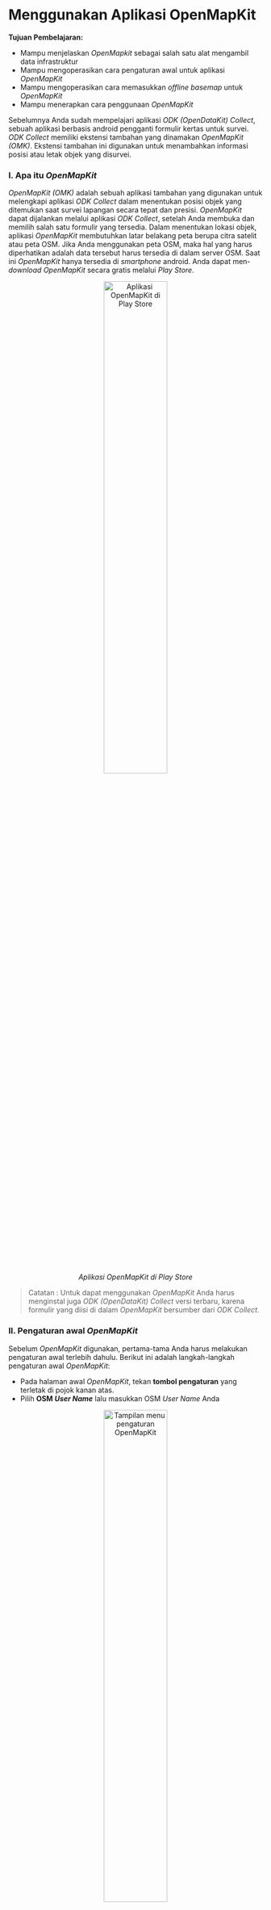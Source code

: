 ﻿# **Menggunakan Aplikasi OpenMapKit**

**Tujuan Pembelajaran:**



*   Mampu menjelaskan _OpenMapkit_ sebagai salah satu alat mengambil data infrastruktur
*   Mampu mengoperasikan cara pengaturan awal untuk aplikasi _OpenMapKit_
*   Mampu mengoperasikan cara memasukkan _offline basemap_ untuk _OpenMapKit_
*   Mampu menerapkan cara penggunaan _OpenMapKit_

Sebelumnya Anda sudah mempelajari aplikasi _ODK (OpenDataKit) Collect_, sebuah aplikasi berbasis android pengganti formulir kertas untuk survei. _ODK Collect_ memiliki ekstensi tambahan yang dinamakan _OpenMapKit (OMK)_. Ekstensi tambahan ini digunakan untuk menambahkan informasi posisi atau letak objek yang disurvei.

### **I. Apa itu _OpenMapKit_**

_OpenMapKit (OMK)_ adalah sebuah aplikasi tambahan yang digunakan untuk melengkapi aplikasi _ODK Collect_ dalam menentukan posisi objek yang ditemukan saat survei lapangan secara tepat dan presisi. _OpenMapKit_ dapat dijalankan melalui aplikasi _ODK Collect_, setelah Anda membuka dan memilih salah satu formulir yang tersedia. Dalam menentukan lokasi objek, aplikasi _OpenMapKit_ membutuhkan latar belakang peta berupa citra satelit atau peta OSM. Jika Anda menggunakan peta OSM, maka hal yang harus diperhatikan adalah data tersebut harus tersedia di dalam server OSM. Saat ini _OpenMapKit_ hanya tersedia di _smartphone_ android. Anda dapat men-_download_ _OpenMapKit_ secara gratis melalui _Play Store_.

<p align="center">
<img width=50% src="../images/0301_app_omk.png" alt="Aplikasi OpenMapKit di Play Store" title="Aplikasi OpenMapKit di Play Store">
</p>

<p align="center"><i>Aplikasi OpenMapKit di Play Store</i></p>

> Catatan :
Untuk dapat menggunakan _OpenMapKit_ Anda harus menginstal juga _ODK (OpenDataKit) Collect_ versi terbaru, karena formulir yang diisi di dalam _OpenMapKit_ bersumber dari _ODK Collect_.

### **II. Pengaturan awal _OpenMapKit_**

Sebelum _OpenMapKit_ digunakan, pertama-tama Anda harus melakukan pengaturan awal terlebih dahulu. Berikut ini adalah langkah-langkah pengaturan awal _OpenMapKit_:

*   Pada halaman awal _OpenMapKit_, tekan **tombol pengaturan** yang terletak di pojok kanan atas.
*   Pilih **OSM _User Name_** lalu masukkan OSM _User Name_ Anda

<p align="center">
<img width=50% src="../images/0302_setting_omk.png" alt="Tampilan menu pengaturan OpenMapKit" title="Tampilan menu pengaturan OpenMapKit">
</p>

<p align="center"><i>Tampilan menu pengaturan OpenMapKit</i></p>

*   Untuk _basemap_ atau peta dasar yang menjadi latar belakang, _OpenMapKit_ secara _default_ akan menampilkan _Online Humanitarian OpenStreetMap_.

### **III. Memasukkan _offline basemap_ untuk _OpenMapKit_**

_OpenMapKit_ menyediakan peta OSM sebagai _basemap_ yang harus diakses menggunakan koneksi internet. Namun jangan khawatir, Anda juga dapat memasukkan _offline basemap_ ke dalam _OpenMapKit_ yang merupakan peta dasar yang dapat dibuka tanpa koneksi internet. _Offline basemap_ dapat memudahkan Anda dalam menambahkan informasi tepat di lokasi yang Anda survei. Berikut ini adalah cara menambahkan _offline basemap_:

*   Format data yang digunakan sebagai _offline basemap_ dalam aplikasi _OpenMapKit_ harus berformat _.mbtiles_. Cara pembuatan _.mbtiles_ dapat dilihat pada modul **Membuat Mbtiles untuk OMK (OpenMapKit)**. Setelah Anda memiliki _file .mbtiles_, sambungkan _smartphone_ Anda ke komputer/laptop. Buka folder yang berisi _file .mbtiles_ yang akan dimasukkan. Pilih _file .mbtiles_ nya kemudian salin ke folder **openmapkit →** **mbtiles** yang ada di internal _storage smartphone_ Anda.

<p align="center">
<img width=70% src="../images/0303_omk_mbtiles.png" alt="Proses menambahkan file .mbtiles ke dalam OpenMapKit" title="Proses menambahkan file .mbtiles ke dalam OpenMapKit">
</p>

<p align="center"><i>Proses menambahkan file .mbtiles ke dalam OpenMapKit</i></p>

*   Jika sudah berhasil memasukkan _.mbtiles_, Anda dapat mengubah _basemap OpenMapKit_ dengan cara tekan **tombol pengaturan** yang terletak di pojok kanan atas dan tekan **_Basemap_** kemudian pilih _.mbtiles_ yang baru saja Anda masukkan. Lalu tekan **_OK_**.

<p align="center">
<img width=80% src="../images/0304_omk_basemap.png" alt="Tampilan pengaturan basemap di OpenMapKit" title="Tampilan pengaturan basemap di OpenMapKit">
</p>

<p align="center"><i>Tampilan pengaturan basemap di OpenMapKit</i></p>

### **IV. Pengoperasian Dasar _OpenMapKit_**


**a. Men-_download_ Data OSM di _OpenMapKit_**

Data OSM yang sudah ada dapat memudahkan Anda untuk menambahkan informasi bangunan karena Anda dapat memilih langsung bangunan yang akan Anda tambahkan informasinya. Oleh karena itu, sebaiknya Anda men-_download_ data OSM terlebih dahulu sebelum menambahkan informasi. Langkah-langkah untuk men-_download_ data OSM di dalam aplikasi _OpenMapKit_, yaitu:

*   Arahkan peta ke lokasi Anda berada saat ini (misalnya Anda sudah berada di lokasi survei) dengan cara tekan **tombol bulat** yang ada di pojok kanan bawah layar hingga tombol bulat berwarna biru. Sebuah titik hitam akan muncul di lokasi Anda berada saat ini.

<p align="center">
<img width=25% src="../images/0305_omk_location.png" alt="Mengarahkan ke lokasi saat ini pada OpenMapKit" title="Mengarahkan ke lokasi saat ini pada OpenMapKit">
</p>

<p align="center"><i>Mengarahkan ke lokasi saat ini pada OpenMapKit</i></p>

*   Tekan **tombol pengaturan** yang ada di pojok kanan atas
*   Pilih **_OSM XML Downloader_** untuk men-_download_ data OSM sesuai dengan tampilan di layar _smartphone_ Anda (lama tidaknya waktu _download_ bergantung pada besar kecilnya area). Pastikan Anda tersambung dengan koneksi internet saat men-_download_ data OSM. Perhatikan warna bangunan, bangunan pada _basemap_ OSM berwarna cokelat dan bangunan hasil _download_ berwarna ungu.

<p align="center">
<img width=60% src="../images/0306_warna_bangunan.png" alt="Perbedaan Warna Bangunan" title="Perbedaan Warna Bangunan">
</p>

<p align="center"><i>Warna bangunan pada basemap OSM (kiri) dan Warna bangunan hasil download (kanan)</i></p>

*   Data OSM yang baru saja di-_download_ akan tersimpan dalam format _.osm_ yang dapat diaktifkan atau dinonaktifkan melalui **tombol pengaturan** **→ _OSM XML Layer_**.

<p align="center">
<img width=50% src="../images/0307_xml_layer.png" alt="Pengaturan OSM XML Downloader dan OSM XML Layers" title="Pengaturan OSM XML Downloader dan OSM XML Layers">
</p>

<p align="center"><i>Pengaturan OSM XML Downloader dan OSM XML Layers</i></p>

**b. Menambahkan informasi bangunan di _OpenMapKit_**

Jika sudah berhasil men-_download_ data bangunan dari OSM, Anda dapat menambahkan informasi bangunan tersebut dengan cara:

*   Pilih pada bangunan yang akan ditambahkan informasinya. Pastikan bangunannya berwarna ungu yang menandakan bangunan tersebut sudah di-_download_ dari OSM. Jika bangunan terpilih, warnanya akan berubah menjadi oranye.
*   Anda dapat mengisi informasi bangunan tersebut sesuai dengan formulir yang sudah Anda pilih sebelumnya di aplikasi _ODK Collect_, dengan cara tekan pada informasi _tag_ pada baris pertama yang terletak di bawah.

<p align="center">
<img width=50% src="../images/0308_mengisi_form_omk.png" alt="Mengisi informasi bangunan menggunakan formulir dari ODK Collect" title="Mengisi informasi bangunan menggunakan formulir dari ODK Collect">
</p>

<p align="center"><i>Mengisi informasi bangunan menggunakan formulir dari ODK Collect</i></p>

*   Setelah selesai, di akhir halaman pilih **_Save_** untuk menyimpan isian formulir ke dalam _ODK Collect_. Jika sudah selesai mengisikan formulir, bangunan yang Anda isikan informasinya akan terlihat seperti ini:

<p align="center">
<img width=25% src="../images/0309_tag_bangunan_omk.png" alt="Tampilan bangunan yang sudah diisikan informasinya" title="Tampilan bangunan yang sudah diisikan informasinya">
</p>

<p align="center"><i>Tampilan bangunan yang sudah diisikan informasinya</i></p>

Jika lokasi survei Anda masih belum tersedia data bangunannya di dalam OSM, Anda dapat memetakan bangunan terlebih dahulu sebelum melakukan survei. Jika tidak ada waktu untuk melakukan pemetaan bangunan, Anda dapat menggunakan titik untuk menandakan objek di aplikasi _OpenMapKit_ dengan cara:

*   Gunakan _.mbtiles_ yang sudah Anda masukkan sebelumnya untuk membantu menandai objek secara akurat dengan cara tekan **tombol pengaturan** **→ _Basemap_**
*   Tekan **ikon plus (+)** yang ada di pojok kanan bawah layar Anda hingga berubah warna menjadi hijau. Akan muncul _marker_ atau penanda warna hijau dengan tulisan _Add Node_ di atasnya. Geser peta hingga lokasi penanda akurat dengan objek yang disurvei.

<p align="center">
<img width=25% src="../images/0310_add_node_omk.png" alt="Menambahkan penanda menggunakan ikon plus (+)" title="Menambahkan penanda menggunakan ikon plus (+)">
</p>

<p align="center"><i>Menambahkan penanda menggunakan ikon plus (+)</i></p>

*   Tekan **_Add Node_** jika titik sudah akurat

<p align="center">
<img width=25% src="../images/0311_tombol_add_node.png" alt="Tombol add node saat menambahkan titik" title="Tombol add node saat menambahkan titik">
</p>

<p align="center"><i>Tombol add node saat menambahkan titik</i></p>

*   Jika titik yang Anda tambahkan ternyata posisinya kurang sesuai dengan objek yang ada di lapangan, Anda dapat menggeser titik yang sudah tambahkan dengan cara klik titik yang akan digeser kemudian tekan ikon dua panah di pojok kanan atas. Warna titik akan berubah menjadi oranye dan di atasnya terdapat tulisan _Place Node_.

<p align="center">
<img width=30% src="../images/0312_menggeser_node.png" alt="Menggeser titik yang sudah ditambahkan" title="Menggeser titik yang sudah ditambahkan">
</p>

<p align="center"><i>Menggeser titik yang sudah ditambahkan</i></p>

*   Geser peta hingga posisi titik akurat, kemudian tekan **_Place Node_**.

<p align="center">
<img width=30% src="../images/0313_place_node.png" alt="Tombol place node saat menggeser titik" title="Tombol place node saat menggeser titik">
</p>

<p align="center"><i>Tombol place node saat menggeser titik</i></p>

*   Setelah posisi titik sudah akurat dan sama dengan objek yang ada di lapangan, Anda dapat melakukan pengisian formulir sama seperti langkah sebelumnya.
*   Masukkan informasi yang sesuai dengan kondisi di lapangan. Geser layar ke kanan atau ke kiri untuk mengganti halaman pertanyaan pada formulir.
*   Di akhir halaman, pilih **_Save_** untuk menyimpan isian formulir ke dalam _ODK Collect_. Jika sudah selesai mengisikan formulir, titik objek yang Anda isikan informasinya akan terlihat seperti ini:

<p align="center">
<img width=25% src="../images/0314_finished_tag.png" alt="Tampilan titik objek yang sudah diisikan informasinya" title="Tampilan titik objek yang sudah diisikan informasinya">
</p>

<p align="center"><i>Tampilan titik objek yang sudah diisikan informasinya</i></p>

*   Anda dapat melihat formulir yang sudah berhasil disimpan pada _ODK Collect_, yang dapat Anda pelajari di modul **Menggunakan Aplikasi ODK Collect**.

**RINGKASAN**

Jika Anda dapat mengikuti dan memperhatikan seluruh tahapan dalam bab ini, maka Anda telah berhasil memahami _OpenMapKit_ sebagai salah satu alat survei lapang untuk mengambil data infrastruktur. Selain itu, Anda juga telah berhasil menerapkan pengoperasian cara pengaturan awal _OpenMapKit_, cara memasukkan _offline basemap_ untuk _OpenMapKit_ dan cara penggunaan _OpenMapKit_ untuk mengambil data infrastruktur. Formulir yang sudah Anda tambahkan di dalam aplikasi _OpenMapKit_ dapat dilihat dan dikirimkan ke server melalui aplikasi _ODK Collect_.


